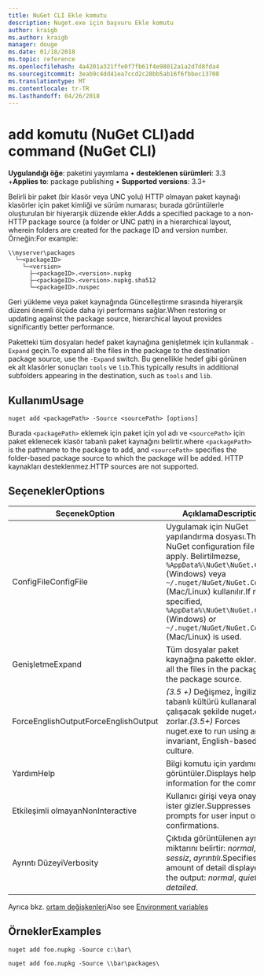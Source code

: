 ```yaml
---
title: NuGet CLI Ekle komutu
description: Nuget.exe için başvuru Ekle komutu
author: kraigb
ms.author: kraigb
manager: douge
ms.date: 01/18/2018
ms.topic: reference
ms.openlocfilehash: 4a4201a321ffe0f7fb61f4e98012a1a2d7d8fda4
ms.sourcegitcommit: 3eab9c4dd41ea7ccd2c28bb5ab16f6fbbec13708
ms.translationtype: MT
ms.contentlocale: tr-TR
ms.lasthandoff: 04/26/2018
---
```

# <a name="add-command-nuget-cli"></a><span data-ttu-id="205db-103">add komutu (NuGet CLI)</span><span class="sxs-lookup"><span data-stu-id="205db-103">add command (NuGet CLI)</span></span>

<span data-ttu-id="205db-104">**Uygulandığı öğe**: paketini yayımlama &bullet; **desteklenen sürümleri**: 3.3 +</span><span class="sxs-lookup"><span data-stu-id="205db-104">**Applies to**: package publishing &bullet; **Supported versions**: 3.3+</span></span>

<span data-ttu-id="205db-105">Belirli bir paket (bir klasör veya UNC yolu) HTTP olmayan paket kaynağı klasörler için paket kimliği ve sürüm numarası; burada görüntülerle oluşturulan bir hiyerarşik düzende ekler.</span><span class="sxs-lookup"><span data-stu-id="205db-105">Adds a specified package to a non-HTTP package source (a folder or UNC path) in a hierarchical layout, wherein folders are created for the package ID and version number.</span></span> <span data-ttu-id="205db-106">Örneğin:</span><span class="sxs-lookup"><span data-stu-id="205db-106">For example:</span></span>

    \\myserver\packages
      └─<packageID>
        └─<version>
          ├─<packageID>.<version>.nupkg
          ├─<packageID>.<version>.nupkg.sha512
          └─<packageID>.nuspec

<span data-ttu-id="205db-107">Geri yükleme veya paket kaynağında Güncelleştirme sırasında hiyerarşik düzeni önemli ölçüde daha iyi performans sağlar.</span><span class="sxs-lookup"><span data-stu-id="205db-107">When restoring or updating against the package source, hierarchical layout provides significantly better performance.</span></span>

<span data-ttu-id="205db-108">Paketteki tüm dosyaları hedef paket kaynağına genişletmek için kullanmak `-Expand` geçin.</span><span class="sxs-lookup"><span data-stu-id="205db-108">To expand all the files in the package to the destination package source, use the `-Expand` switch.</span></span> <span data-ttu-id="205db-109">Bu genellikle hedef gibi görünen ek alt klasörler sonuçları `tools` ve `lib`.</span><span class="sxs-lookup"><span data-stu-id="205db-109">This typically results in additional subfolders appearing in the destination, such as `tools` and `lib`.</span></span>

## <a name="usage"></a><span data-ttu-id="205db-110">Kullanım</span><span class="sxs-lookup"><span data-stu-id="205db-110">Usage</span></span>

```cli
nuget add <packagePath> -Source <sourcePath> [options]
```

<span data-ttu-id="205db-111">Burada `<packagePath>` eklemek için paket için yol adı ve `<sourcePath>` için paket eklenecek klasör tabanlı paket kaynağını belirtir.</span><span class="sxs-lookup"><span data-stu-id="205db-111">where `<packagePath>` is the pathname to the package to add, and `<sourcePath>` specifies the folder-based package source to which the package will be added.</span></span> <span data-ttu-id="205db-112">HTTP kaynakları desteklenmez.</span><span class="sxs-lookup"><span data-stu-id="205db-112">HTTP sources are not supported.</span></span>

## <a name="options"></a><span data-ttu-id="205db-113">Seçenekler</span><span class="sxs-lookup"><span data-stu-id="205db-113">Options</span></span>

| <span data-ttu-id="205db-114">Seçenek</span><span class="sxs-lookup"><span data-stu-id="205db-114">Option</span></span> | <span data-ttu-id="205db-115">Açıklama</span><span class="sxs-lookup"><span data-stu-id="205db-115">Description</span></span> |
| --- | --- |
| <span data-ttu-id="205db-116">ConfigFile</span><span class="sxs-lookup"><span data-stu-id="205db-116">ConfigFile</span></span> | <span data-ttu-id="205db-117">Uygulamak için NuGet yapılandırma dosyası.</span><span class="sxs-lookup"><span data-stu-id="205db-117">The NuGet configuration file to apply.</span></span> <span data-ttu-id="205db-118">Belirtilmezse, `%AppData%\NuGet\NuGet.Config` (Windows) veya `~/.nuget/NuGet/NuGet.Config` (Mac/Linux) kullanılır.</span><span class="sxs-lookup"><span data-stu-id="205db-118">If not specified, `%AppData%\NuGet\NuGet.Config` (Windows) or `~/.nuget/NuGet/NuGet.Config` (Mac/Linux) is used.</span></span>|
| <span data-ttu-id="205db-119">Genişletme</span><span class="sxs-lookup"><span data-stu-id="205db-119">Expand</span></span> | <span data-ttu-id="205db-120">Tüm dosyalar paket kaynağına pakette ekler.</span><span class="sxs-lookup"><span data-stu-id="205db-120">Adds all the files in the package to the package source.</span></span> |
| <span data-ttu-id="205db-121">ForceEnglishOutput</span><span class="sxs-lookup"><span data-stu-id="205db-121">ForceEnglishOutput</span></span> | <span data-ttu-id="205db-122">*(3.5 +)*  Değişmez, İngilizce tabanlı kültürü kullanarak çalışacak şekilde nuget.exe zorlar.</span><span class="sxs-lookup"><span data-stu-id="205db-122">*(3.5+)* Forces nuget.exe to run using an invariant, English-based culture.</span></span> |
| <span data-ttu-id="205db-123">Yardım</span><span class="sxs-lookup"><span data-stu-id="205db-123">Help</span></span> | <span data-ttu-id="205db-124">Bilgi komutu için yardımı görüntüler.</span><span class="sxs-lookup"><span data-stu-id="205db-124">Displays help information for the command.</span></span> |
| <span data-ttu-id="205db-125">Etkileşimli olmayan</span><span class="sxs-lookup"><span data-stu-id="205db-125">NonInteractive</span></span> | <span data-ttu-id="205db-126">Kullanıcı girişi veya onayı için ister gizler.</span><span class="sxs-lookup"><span data-stu-id="205db-126">Suppresses prompts for user input or confirmations.</span></span> |
| <span data-ttu-id="205db-127">Ayrıntı Düzeyi</span><span class="sxs-lookup"><span data-stu-id="205db-127">Verbosity</span></span> | <span data-ttu-id="205db-128">Çıktıda görüntülenen ayrıntı miktarını belirtir: *normal*, *sessiz*, *ayrıntılı*.</span><span class="sxs-lookup"><span data-stu-id="205db-128">Specifies the amount of detail displayed in the output: *normal*, *quiet*, *detailed*.</span></span> |

<span data-ttu-id="205db-129">Ayrıca bkz. [ortam değişkenleri](cli-ref-environment-variables.md)</span><span class="sxs-lookup"><span data-stu-id="205db-129">Also see [Environment variables](cli-ref-environment-variables.md)</span></span>

## <a name="examples"></a><span data-ttu-id="205db-130">Örnekler</span><span class="sxs-lookup"><span data-stu-id="205db-130">Examples</span></span>

```cli
nuget add foo.nupkg -Source c:\bar\

nuget add foo.nupkg -Source \\bar\packages\
```
